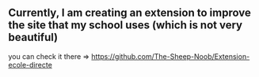 ## Currently, I am creating an extension to improve the site that my school uses (which is not very beautiful)

you can check it there => https://github.com/The-Sheep-Noob/Extension-ecole-directe 


